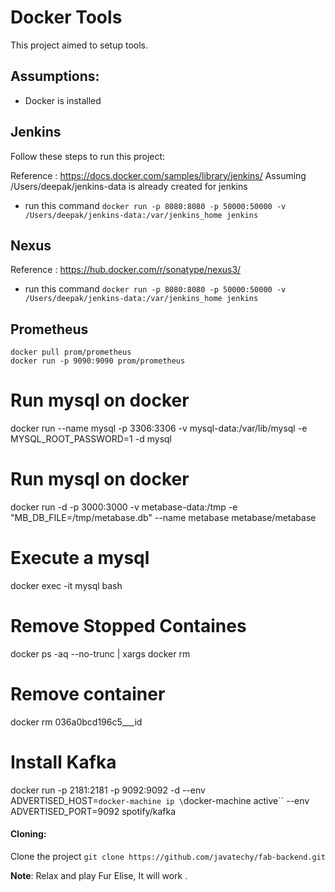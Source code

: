 # Docker Tools
This project aimed to setup tools.

Assumptions:
-----------------------------
 * Docker is installed

Jenkins
-----------------------------
Follow these steps to run this project:

Reference : https://docs.docker.com/samples/library/jenkins/
Assuming /Users/deepak/jenkins-data is already created for jenkins
 * run this command `docker run -p 8080:8080 -p 50000:50000 -v /Users/deepak/jenkins-data:/var/jenkins_home jenkins`

Nexus
-----------------------------

Reference : https://hub.docker.com/r/sonatype/nexus3/
 * run this command `docker run -p 8080:8080 -p 50000:50000 -v /Users/deepak/jenkins-data:/var/jenkins_home jenkins`

Prometheus
------------------
```
docker pull prom/prometheus
docker run -p 9090:9090 prom/prometheus
```
# Run mysql on docker
docker run --name mysql -p 3306:3306 -v mysql-data:/var/lib/mysql -e MYSQL_ROOT_PASSWORD=1 -d mysql

# Run mysql on docker
docker run -d -p 3000:3000 -v metabase-data:/tmp -e "MB_DB_FILE=/tmp/metabase.db" --name metabase metabase/metabase

# Execute a mysql 
docker exec -it mysql bash

# Remove Stopped Containes
docker ps -aq --no-trunc | xargs docker rm

# Remove container
docker rm 036a0bcd196c5___id


# Install Kafka
docker run -p 2181:2181 -p 9092:9092 -d --env ADVERTISED_HOST=`docker-machine ip \`docker-machine active\`` --env ADVERTISED_PORT=9092 spotify/kafka


#### Cloning:
Clone the project `git clone https://github.com/javatechy/fab-backend.git`

**Note**: Relax and play Fur Elise, It will work  .
